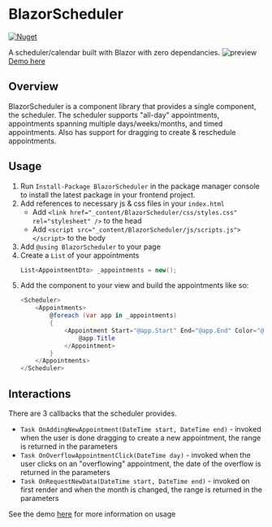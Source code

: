 # BlazorScheduler
[![Nuget](https://img.shields.io/nuget/v/BlazorScheduler)](https://www.nuget.org/packages/BlazorScheduler/)

A scheduler/calendar built with Blazor with zero dependancies.
![preview](https://user-images.githubusercontent.com/15176357/125132100-b1693b00-e0b8-11eb-9873-88a18973626b.png)
[Demo here](https://valincius.dev/BlazorScheduler/)

## Overview
BlazorScheduler is a component library that provides a single component, the scheduler.
The scheduler supports "all-day" appointments, appointments spanning multiple days/weeks/months, and timed appointments.
Also has support for dragging to create & reschedule appointments.

## Usage
1. Run `Install-Package BlazorScheduler` in the package manager console to install the latest package in your frontend project.
2. Add references to necessary js & css files in your `index.html`
    - Add `<link href="_content/BlazorScheduler/css/styles.css" rel="stylesheet" />` to the head
    - Add `<script src="_content/BlazorScheduler/js/scripts.js"></script>` to the body
3. Add `@using BlazorScheduler` to your page
4. Create a `List` of your appointments
    ```c#
    List<AppointmentDto> _appointments = new();
    ```
5. Add the component to your view and build the appointments like so:
    ```c#
    <Scheduler>
        <Appointments>
            @foreach (var app in _appointments)
            {
                <Appointment Start="@app.Start" End="@app.End" Color="@app.Color">
                    @app.Title
                </Appointment>
            }
        </Appointments>
    </Scheduler>
    ```

## Interactions
There are 3 callbacks that the scheduler provides.
- `Task OnAddingNewAppointment(DateTime start, DateTime end)` - invoked when the user is done dragging to create a new appointment, the range is returned in the parameters
- `Task OnOverflowAppointmentClick(DateTime day)` - invoked when the user clicks on an "overflowing" appointment, the date of the overflow is returned in the parameters
- `Task OnRequestNewData(DateTime start, DateTime end)` - invoked on first render and when the month is changed, the range is returned in the parameters

See the demo [here](https://valincius.dev/BlazorScheduler/) for more information on usage
